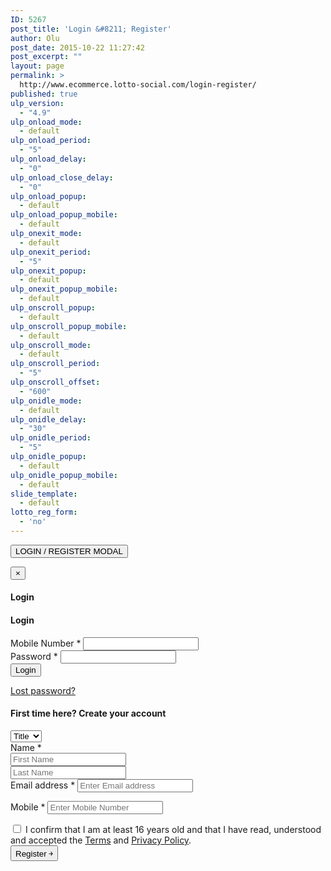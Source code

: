```yaml
---
ID: 5267
post_title: 'Login &#8211; Register'
author: Olu
post_date: 2015-10-22 11:27:42
post_excerpt: ""
layout: page
permalink: >
  http://www.ecommerce.lotto-social.com/login-register/
published: true
ulp_version:
  - "4.9"
ulp_onload_mode:
  - default
ulp_onload_period:
  - "5"
ulp_onload_delay:
  - "0"
ulp_onload_close_delay:
  - "0"
ulp_onload_popup:
  - default
ulp_onload_popup_mobile:
  - default
ulp_onexit_mode:
  - default
ulp_onexit_period:
  - "5"
ulp_onexit_popup:
  - default
ulp_onexit_popup_mobile:
  - default
ulp_onscroll_popup:
  - default
ulp_onscroll_popup_mobile:
  - default
ulp_onscroll_mode:
  - default
ulp_onscroll_period:
  - "5"
ulp_onscroll_offset:
  - "600"
ulp_onidle_mode:
  - default
ulp_onidle_delay:
  - "30"
ulp_onidle_period:
  - "5"
ulp_onidle_popup:
  - default
ulp_onidle_popup_mobile:
  - default
slide_template:
  - default
lotto_reg_form:
  - 'no'
---
```


<button type="button" class="btn btn-primary btn-lg" data-toggle="modal" data-target="#myRegisterModal"> LOGIN / REGISTER MODAL </button>
<div class="modal fade" id="myLoginModal">
  <div class="modal-dialog modal-md">
    <div class="modal-content">
      <div class="modal-header">
        <button type="button" class="close" data-dismiss="modal" aria-label="Close"><span aria-hidden="true">&times;</span></button>
        <h4 class="modal-title" id="myModalLabel">Login</h4>
      </div>
      <div class="modal-body">
        <div id="customer_login">
          <div class="customer-login-box customer-login-box1">
            <h4> Login </h4>
            <form method="post" class="login">
              <div class="form-group">
                <label for="login_mobile"> Mobile Number <span class="required">*</span></label>
                <input type="text" class="form-control" name="login_mobile" id="login_mobile" value="">
                <label for="login_mobile" class="errorText hidden" name="mobile_errorlbl" id="mobile_errorlbl"></label>
              </div>
              <div class="form-group">
                <label for="login_password"> Password <span class="required">*</span></label>
                <input class="form-control" type="password" name="login_password" id="login_password">
                <label for="login_password" class="errorText hidden" name="password_errorlbl" id="password_errorlbl"></label>
              </div>
              <div class="form-group">
                <input type="hidden" id="_wpnonce" name="_wpnonce" value="00b49eda77">
                <input type="hidden" name="_wp_http_referer" value="/">
                <input type="button" class="button button-login" onclick="return customValidation();" name="login" value="Login">
                <p class="lost_password"> <a href="http://www.ecommerce.lotto-social.com/my-account/lost-password/"> Lost password? </a> </p>
                <!-- <label for="rememberme" class="inline">
                                                        <input name="rememberme" type="checkbox" id="rememberme" value="forever" /> Remember me                                                    </label> --> 
              </div>
              <div class="form-group"> </div>
            </form>
          </div>
          <div class="customer-login-box customer-login-box2">
            <h4> First time here? Create your account </h4>
            <form method="post" class="register" id="payment_form" name="payment_form">
              <input type="hidden" name="gender" id="gender" value="">
              <input type="hidden" name="Other" id="Other" value="">
              <input type="hidden" name="TP1" id="TP1" value="">
              <input type="hidden" name="TP2" id="TP2" value="">
              <div class="form-group">
                <select id="title" name="title" class="form-control">
                  <option value="">Title</option>
                  <option value="Mr">Mr</option>
                  <option value="Mrs">Mrs</option>
                  <option value="Ms">Ms</option>
                  <option value="Miss">Miss</option>
                </select>
              </div>
              <div class="form-group">
                <label for="reg_name" style="display:block;"> Name <span class="required">*</span></label>
                <input type="text" name="firstname" value="" class="form-control" id="inputFName" placeholder="First Name">
                <label for="firstname" class="errorText hidden" name="inputFName_em" id="inputFName_em"></label>
              </div>
              <div class="form-group">
                <input type="text" value="" name="lastname" class="form-control" id="inputLName" placeholder="Last Name">
                <label for="lastname" class="errorText hidden" name="inputLName_em" id="inputLName_em"></label>
              </div>
              <div class="form-group" id="enter_email_pop">
                <label for="reg_email"> Email address <span class="required">*</span></label>
                <input type="email" placeholder="Enter Email address" class="form-control" name="pay_from_email" id="inputEmail1" value="">
                <label for="email" class="errorText hidden" name="inputEmail1_em" id="inputEmail1_em"></label>
              </div>
              <div class="form-group" id="reenter_email_pop" style="display:none;">
                <label for="reg_email"> Re-enter Email address <span class="required">*</span></label>
                <input type="email" placeholder="Re-enter Email address" class="form-control" name="pay_from_email_reenter" id="inputEmail2" value="">
                <label for="email" class="errorText hidden" name="inputEmail2" id="inputEmail2"></label>
              </div>
              <div class="form-group">
                <p class="form-row form-row-wide">
                  <label for="reg_password"> Mobile <span class="required">*</span></label>
                  <input type="tel" name="phone_number" class="form-control" id="inputMobile" placeholder="Enter Mobile Number" onblur="validateTelephone()" onkeypress="checkNumber(event);" maxlength="12">
                  <label for="phone_number" class="errorText hidden" name="phone_number_em" id="phone_number_em"></label>
                </p>
              </div>
              <!-- Spam Trap -->
              <div style="left:-999em; position:absolute;">
                <label for="trap"> Anti-spam </label>
                <input type="text" name="email_2" id="trap" tabindex="-1">
              </div>
              <div id="aggreeCheckBox" class="form-group">
                <div class="checkbox smallText" style="left: auto;margin: 0;padding: 0; position: relative;">
                  <label>
                    <input type="checkbox" name="terms_and_condition">
                    I confirm that I am at least 16 years old and that I have read, understood and accepted the <a style="text-decoration:underline;line-height: 12px;padding: 0;" target="_blank" href="http://www.ecommerce.lotto-social.com/terms-and-conditions-for-lottery-syndicate-service/">Terms</a> and <a style="text-decoration:underline;line-height: 12px;padding: 0;" target="_blank" href="http://www.ecommerce.lotto-social.com/privacy-policy-for-lottery-syndicate-members/">Privacy Policy</a>. </label>
                </div>
              </div>
              <div class="form-group">
                <input type="hidden" name="_wp_http_referer" value="/">
                <input type="button" onclick="return ValidatePaymentForm()" class="button button-register" name="validatePaymentForm" value="Register ￫">
              </div>
            </form>
          </div>
        </div>
      </div>
    </div>
  </div>
</div>
